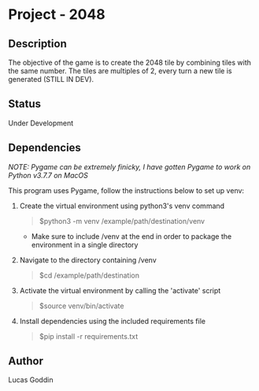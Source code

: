# Project - 2048

## Description  
The objective of the game is to create the 2048 tile by combining tiles with the same number.
The tiles are multiples of 2, every turn a new tile is generated (STILL IN DEV).  

## Status  
Under Development  

## Dependencies  
*NOTE: Pygame can be extremely finicky, I have gotten Pygame to work on Python v3.7.7 on MacOS*  
  
This program uses Pygame, follow the instructions below to set up venv:

1. Create the virtual environment using python3's venv command
    >$python3 -m venv /example/path/destination/venv
    - Make sure to include /venv at the end in order to package the environment in a single directory

2. Navigate to the directory containing /venv
    >$cd /example/path/destination
3. Activate the virtual environment by calling the 'activate' script
    >$source venv/bin/activate
4. Install dependencies using the included requirements file
    >$pip install -r requirements.txt  


## Author
Lucas Goddin

